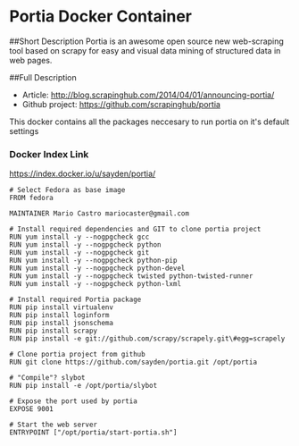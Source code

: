 # Portia Docker Container

##Short Description
Portia is an awesome open source new web-scraping tool based on scrapy for easy and visual data mining of structured data in web pages.

##Full Description
* Article: http://blog.scrapinghub.com/2014/04/01/announcing-portia/
* Github project: https://github.com/scrapinghub/portia

This docker contains all the packages neccesary to run portia on it's default settings

### Docker Index Link
https://index.docker.io/u/sayden/portia/


	# Select Fedora as base image
	FROM fedora

	MAINTAINER Mario Castro mariocaster@gmail.com

	# Install required dependencies and GIT to clone portia project
	RUN yum install -y --nogpgcheck gcc 
	RUN yum install -y --nogpgcheck python
	RUN yum install -y --nogpgcheck git
	RUN yum install -y --nogpgcheck python-pip 
	RUN yum install -y --nogpgcheck python-devel 
	RUN yum install -y --nogpgcheck twisted python-twisted-runner 
	RUN yum install -y --nogpgcheck python-lxml

	# Install required Portia package
	RUN pip install virtualenv
	RUN pip install loginform
	RUN pip install jsonschema
	RUN pip install scrapy
	RUN pip install -e git://github.com/scrapy/scrapely.git\#egg=scrapely

	# Clone portia project from github
	RUN git clone https://github.com/sayden/portia.git /opt/portia

	# "Compile"? slybot
	RUN pip install -e /opt/portia/slybot

	# Expose the port used by portia
	EXPOSE 9001

	# Start the web server
	ENTRYPOINT ["/opt/portia/start-portia.sh"]